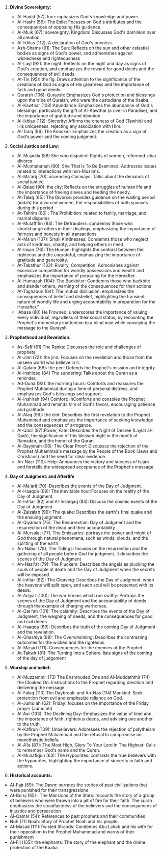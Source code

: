 1. **Divine Sovereignty:**
   - Al-Hadid (57): Iron: mphasizes God's knowledge and power.
   - Al-Hashr (59): The Exile: Focuses on God's attributes and the consequences of opposing His guidance.
   - Al-Mulk (67): sovereignty, Kingdom: Discusses God's dominion over all creation.
   - Al-Ikhlas (112): A declaration of God's oneness.
   - Ash-Shams (91): The Sun: Reflects on the sun and other celestial bodies as signs of God's power, and admonishes against wickedness and righteousness
   - Al-Layl (92): the night: Reflects on the night and day as signs of God's creation, and emphasizes the reward for good deeds and the consequences of evil deeds.
   - At-Tin (95): the fig: Draws attention to the significance of the creations of God as signs of His greatness and the importance of faith and good deeds
   - Quraish (106): Quraysh: Emphasizes God's protection and blessings upon the tribe of Quraish, who were the custodians of the Kaaba.
   - Al-Kawthar (108):Abundance: Emphasizes the abundance of God's blessings, particularly the gift of Al-Kawthar (a river in Paradise), and the importance of gratitude and devotion.
   - Al-Ikhlas (112): Sincerity: Affirms the oneness of God (Tawhid) and His uniqueness, rejecting any association with Him.
   - Al-Tariq (86) The Knocker: Emphasizes the creation as a sign of God's power and the coming judgment.

2. **Social Justice and Law:**
   - Al-Mujadila (58) She who disputed: Rights of women, reformed zihar divorce
   - Al-Mumtahanah (60): She That Is To Be Examined: Addresses issues related to interactions with non-Muslims.
   - Al-Ma'arij (70): ascending stairways: Talks about the demands of social justice.
   - Al-Balad (90): the city: Reflects on the struggles of human life and the importance of freeing slaves and feeding the needy.
   - At-Talaq (65): The Divorce: provides guidance on the waiting period (iddah) for divorced women, the responsibilities of both spouses during this period
   - At-Tahrim (66) : The Prohibition: related to family, marriage, and marital disputes
   - Al-Mutaffifin (83): The Defrauders: condemns those who shortchange others in their dealings, emphasizing the importance of fairness and honesty in all transactions
   - Al-Ma'un (107): Small Kindnesses: Condemns those who neglect acts of kindness, charity, and helping others in need.
   - Al-Insan (76): The Human: highlights the contrast between the righteous and the ungrateful, emphasizing the importance of gratitude and generosity.
   - At-Takathur (102): Rivalry, Competition: Admonishes against excessive competition for worldly possessions and wealth and emphasizes the importance of preparing for the Hereafter.
   - Al-Humazah (104): The Backbiter: Condemns those who backbite and slander others, warning of the consequences for their actions
   - At-Taghabun (64): The mutual disillusion: emphasizes the consequences of belief and disbelief, highlighting the transient nature of worldly life and urging accountability in preparation for the Hereafter."
   - 'Abasa (80) He Frowned: underscores the importance of valuing every individual, regardless of their social status, by recounting the Prophet's momentary inattention to a blind man while conveying the message to the Quraysh

3. **Prophethood and Revelation:**
   - As-Saff (61):The Ranks: Discusses the role and challenges of prophets.
   - Al-Jinn (72): the jinn: Focuses on the revelation and those from the unseen world who believe in it.
   - Al-Qalam (68): the pen: Defends the Prophet's mission and integrity.
   - Al-Inshiqaq (84) The sundering: Talks about the Quran as a reminder.
   - Ad-Duha (93): the morning hours: Comforts and reassures the Prophet Muhammad during a time of personal distress, and emphasizes God's blessings and support.
   - Al-Inshirah (94) Comfort: inComforts and consoles the Prophet Muhammad and reminds him of God's favors, encouraging patience and gratitude
   - Al-Alaq (96): the clot: Describes the first revelation to the Prophet Muhammad and emphasizes the importance of seeking knowledge and the consequences of arrogance.
   - Al-Qadr (97):Power, Fate: Describes the Night of Decree (Laylat al-Qadr), the significance of this blessed night in the month of Ramadan, and the honor of the Quran.
   - Al-Bayyinah (98): The Clear Proof: Discusses the rejection of the Prophet Muhammad's message by the People of the Book (Jews and Christians) and the need for clear evidence.
   - An-Nasr (110): Help: Announces the victory and success of Islam and foretells the widespread acceptance of the Prophet's message.

4. **Day of Judgment: and Afterlife**
   - Al-Ma'arij (70): Describes the events of the Day of Judgment.
   - Al-Haaqqa (69): The inevitable hour:Focuses on the reality of the Day of Judgment.
   - Al-Infitar (82) and Al-Inshiqaq (84): Discuss the cosmic events of the Day of Judgment.
   - Al-Zalzalah (99): The quake: Describes the earth's final quake and the ensuing judgment.
   - Al-Qiyamah (75): The Resurrection: Day of Judgment and the resurrection of the dead and their accountability 
   - Al-Mursalat (77), The Emissaries: portrays the power and might of God through natural phenomena, such as winds, clouds, and the splitting of the earth
   - An-Naba' (78), The Tidings: focuses on the resurrection and the gathering of all people before God for judgment. It describes the scenes of the Day of Judgment
   - An-Nazi'at (79): The Pluckers: Describes the angels as plucking the souls of people at death and the Day of Judgment when the secrets will be exposed
   - Al-Infitar (82): The Cleaving: Describes the Day of Judgment, when the heavens will split open, and each soul will be presented with its deeds.
   - Al-Adiyat (100): The war horses which run swiftly: Portrays the scenes of the Day of Judgment and the accountability of deeds through the example of charging warhorses.
   - Al-Qari'ah (101): The calamity: Describes the events of the Day of Judgment, the weighing of deeds, and the consequences for good and evil deeds
   - Al-Haaqqa (69): Describes the truth of the coming Day of Judgment and the revelation.
   - Al-Ghashiya (88): The Overwhelming: Describes the contrasting outcomes for the wicked and the righteous.
   - Al-Masad (111): Consequences for the enemies of the Prophet.
   - At-Takwir (81): The Turning Into a Sphere: lists signs of the coming of the day of judgement

5. **Worship and belief:**
   - Al-Muzzammil (73) The Enshrouded One and Al-Muddaththir (74) the Cloaked On: Instructions to the Prophet regarding devotion and delivering the message.
   - Al-Falaq (113) The Daybreak: and An-Nas (114) Mankind: Seek protection from evil and emphasize reliance on God.
   - Al-Jumu'ah (62): Friday: focuses on the importance of the Friday prayer (Jumu'ah)
   - Al-Asr (103): The Declining Day: Emphasizes the value of time and the importance of faith, righteous deeds, and advising one another to the truth. 
   - Al-Kafirun (109): Unbelievers: Addresses the rejection of polytheism by the Prophet Muhammad and the refusal to compromise on monotheistic beliefs.
   - Al-A'la (87): The Most High, Glory To Your Lord In The Highest: Calls to remember God's name and the Quran.
   - Al-Munafiqun (63): The Hypocrites: contrasts the true believers with the hypocrites, highlighting the importance of sincerity in faith and actions.

6.  **Historical accounts:**
   - Al-Fajr (89): The Dawn: narrates the stories of past civilizations that were punished for their transgressions
   - Al-Buruj (85) : The Mansions of the Stars: recounts the story of a group of believers who were thrown into a pit of fire for their faith. The surah emphasizes the steadfastness of the believers and the consequences of injustice and persecution
   - Al-Qamar (54): References to past prophets and their communities
   - Nuh (71) Noah: Story of Prophet Noah and his people.
   - Al-Masad (111):Twisted Strands: Condemns Abu Lahab and his wife for their opposition to the Prophet Muhammad and warns of their punishment
   - Al-Fil (105): the elephants: The story of the elephant and the divine protection of the Kaaba
